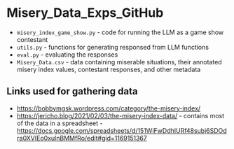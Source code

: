 # Misery_Data_Exps_GitHub
 
- `misery_index_game_show.py` - code for running the LLM as a game show contestant
- `utils.py` - functions for generating responsed from LLM functions
- `eval.py` - evaluating the responses
- `Misery_Data.csv` - data containing miserable situations, their annotated misery index values, contestant responses, and other metadata

## Links used for gathering data 

- https://bobbymgsk.wordpress.com/category/the-misery-index/
- https://jericho.blog/2021/02/03/the-misery-index-data/ - contains most of the data in a spreadsheet - https://docs.google.com/spreadsheets/d/151WjFwDdhIURf48subj6SDOdra0XVIEo0xulnBMMfRo/edit#gid=1169151367
